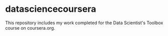 # datasciencecoursera

This repository includes my work completed for the Data Scientist's Toolbox course on coursera.org.

